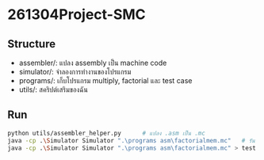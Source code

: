 # 261304Project-SMC

## Structure
- assembler/: แปลง assembly เป็น machine code  
- simulator/: จำลองการทำงานของโปรแกรม  
- programs/: เก็บโปรแกรม multiply, factorial และ test case  
- utils/: สคริปต์เสริมของฉัน  

## Run
```bash
python utils/assembler_helper.py      # แปลง .asm เป็น .mc
java -cp .\Simulator Simulator ".\programs asm\factorialmem.mc"   # รัน simulator
java -cp .\Simulator Simulator ".\programs asm\factorialmem.mc" > test.txt  # รัน simulator in new file
